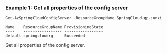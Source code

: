 ### Example 1: Get all properties of the config server 
```powershell
Get-AzSpringCloudConfigServer -ResourceGroupName SpringCloud-gp-junxi
```

```output
Name    ResourceGroupName ProvisioningState
----    ----------------- -----------------
default springcloudrg     Succeeded
```

Get all properties of the config server.

